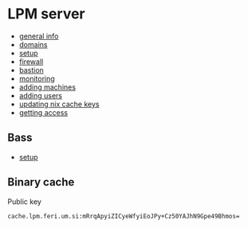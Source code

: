 # LPM server

- [general info](doc/general_info.md)
- [domains](doc/domains.md)
- [setup](doc/setup.org)
- [firewall](doc/firewall.md)
- [bastion](doc/bastion.md)
- [monitoring](doc/monitoring.md)
- [adding machines](doc/adding_machines.md)
- [adding users](doc/adding_users.md)
- [updating nix cache keys](doc/updating_nix_cache_keys.md)
- [getting access](doc/getting_access.md)

## Bass

- [setup](doc/bass_setup.md)

## Binary cache

Public key
```
cache.lpm.feri.um.si:mRrqApyiZICyeWfyiEoJPy+Cz50YAJhN9Gpe49Bhmos=
```
